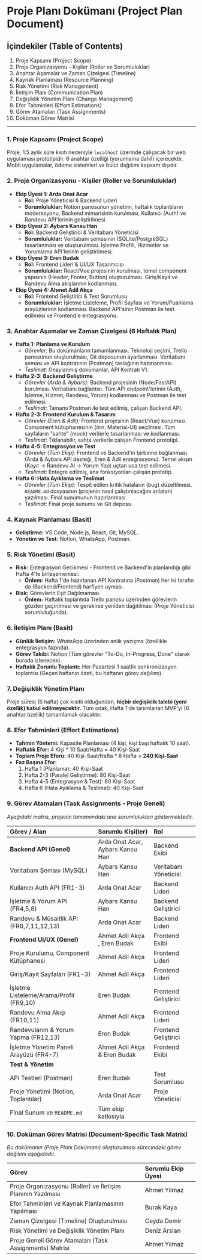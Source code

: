 # Proje Planı Dokümanı (Project Plan Document)

## İçindekiler (Table of Contents)
1.  Proje Kapsamı (Project Scope)
2.  Proje Organizasyonu - Kişiler (Roller ve Sorumluluklar)
3.  Anahtar Aşamalar ve Zaman Çizelgesi (Timeline)
4.  Kaynak Planlaması (Resource Planning)
5.  Risk Yönetimi (Risk Management)
6.  İletişim Planı (Communication Plan)
7.  Değişiklik Yönetim Planı (Change Management)
8.  Efor Tahminleri (Effort Estimations)
9.  Görev Atamaları (Task Assignments)
10. Doküman Görev Matrisi

---

### 1. Proje Kapsamı (Project Scope)
Proje, 1.5 aylık süre kısıtı nedeniyle `localhost` üzerinde çalışacak bir web uygulaması prototipidir. 6 anahtar özelliği (yorumlama dahil) içerecektir. Mobil uygulamalar, ödeme sistemleri ve bulut dağıtımı kapsam dışıdır.

### 2. Proje Organizasyonu - Kişiler (Roller ve Sorumluluklar)
* **Ekip Üyesi 1: Arda Onat Acar**
    * **Rol:** Proje Yöneticisi & Backend Lideri
    * **Sorumluluklar:** Notion panosunun yönetimi, haftalık toplantıların moderasyonu, Backend mimarisinin kurulması, Kullanıcı (Auth) ve Randevu API'lerinin geliştirilmesi.
* **Ekip Üyesi 2: Aybars Kansu Han**
    * **Rol:** Backend Geliştirici & Veritabanı Yöneticisi
    * **Sorumluluklar:** Veritabanı şemasının (SQLite/PostgreSQL) tasarlanması ve oluşturulması. İşletme Profili, Hizmetler ve Yorumlama API'lerinin geliştirilmesi.
* **Ekip Üyesi 3: Eren Budak**
    * **Rol:** Frontend Lideri & UI/UX Tasarımcısı
    * **Sorumluluklar:** React/Vue projesinin kurulması, temel component yapısının (Header, Footer, Button) oluşturulması. Giriş/Kayıt ve Randevu Alma akışlarının kodlanması.
* **Ekip Üyesi 4: Ahmet Adil Akça**
    * **Rol:** Frontend Geliştirici & Test Sorumlusu
    * **Sorumluluklar:** İşletme Listeleme, Profil Sayfası ve Yorum/Puanlama arayüzlerinin kodlanması. Backend API'sinin Postman ile test edilmesi ve Frontend'e entegrasyonu.

### 3. Anahtar Aşamalar ve Zaman Çizelgesi (6 Haftalık Plan)
* **Hafta 1: Planlama ve Kurulum**
    * *Görevler:* Bu dokümanların tamamlanması. Teknoloji seçimi, Trello panosunun oluşturulması, Git deposunun ayarlanması. Veritabanı şeması ve API kontratının (Postman) taslağının hazırlanması.
    * *Teslimat:* Onaylanmış dokümanlar, API Kontratı V1.
* **Hafta 2-3: Backend Geliştirme**
    * *Görevler (Arda & Aybars):* Backend projesinin (Node/FastAPI) kurulması. Veritabanı bağlantısı. Tüm API endpoint'lerinin (Auth, İşletme, Hizmet, Randevu, Yorum) kodlanması ve Postman ile test edilmesi.
    * *Teslimat:* Tamamı Postman ile test edilmiş, çalışan Backend API.
* **Hafta 2-3: Frontend Kurulum & Tasarım**
    * *Görevler (Eren & Adil):* Frontend projesinin (React/Vue) kurulması. Component kütüphanesinin (örn: Material-UI) seçilmesi. Tüm sayfaların "sahte" (mock) verilerle tasarlanması ve kodlanması.
    * *Teslimat:* Tıklanabilir, sahte verilerle çalışan Frontend prototipi.
* **Hafta 4-5: Entegrasyon ve Test**
    * *Görevler (Tüm Ekip):* Frontend ve Backend'in birbirine bağlanması (Arda & Aybars API desteği, Eren & Adil entegrasyonu). Temel akışın (Kayıt -> Randevu Al -> Yorum Yap) uçtan uca test edilmesi.
    * *Teslimat:* Entegre edilmiş, ana fonksiyonları çalışan prototip.
* **Hafta 6: Hata Ayıklama ve Teslimat**
    * *Görevler (Tüm Ekip):* Tespit edilen kritik hataların (bug) düzeltilmesi. `README.md` dosyasının (projenin nasıl çalıştırılacağını anlatan) yazılması. Final sunumunun hazırlanması.
    * *Teslimat:* Final proje sunumu ve Git deposu.

### 4. Kaynak Planlaması (Basit)
* **Geliştirme:** VS Code, Node.js, React, Git, MySQL.
* **Yönetim ve Test:** Notion, WhatsApp, Postman.

### 5. Risk Yönetimi (Basit)
* **Risk:** Entegrasyon Gecikmesi - Frontend ve Backend'in planlandığı gibi Hafta 4'te birleşememesi.
    * **Önlem:** Hafta 1'de hazırlanan API Kontratına (Postman) her iki tarafın da (Backend/Frontend) harfiyen uyması.
* **Risk:** Görevlerin Eşit Dağılmaması.
    * **Önlem:** Haftalık toplantıda Trello panosu üzerinden görevlerin gözden geçirilmesi ve gerekirse yeniden dağıtılması (Proje Yöneticisi sorumluluğunda).

### 6. İletişim Planı (Basit)
* **Günlük İletişim:** WhatsApp üzerinden anlık yazışma (özellikle entegrasyon fazında).
* **Görev Takibi:** Notion (Tüm görevler "To-Do, In-Progress, Done" olarak burada izlenecek).
* **Haftalık Zorunlu Toplantı:** Her Pazartesi 1 saatlik senkronizasyon toplantısı (Geçen haftanın özeti, bu haftanın görev dağılımı).

### 7. Değişiklik Yönetim Planı
Proje süresi (6 hafta) çok kısıtlı olduğundan, **hiçbir değişiklik talebi (yeni özellik) kabul edilmeyecektir.** Tüm odak, Hafta 1'de tanımlanan MVP'yi (6 anahtar özellik) tamamlamak olacaktır.

### 8. Efor Tahminleri (Effort Estimations)
* **Tahmin Yöntemi:** Kapasite Planlaması (4 kişi, kişi başı haftalık 10 saat).
* **Haftalık Efor:** 4 Kişi * 10 Saat/Hafta = 40 Kişi-Saat
* **Toplam Proje Eforu:** 40 Kişi-Saat/Hafta * 6 Hafta = **240 Kişi-Saat**
* **Faz Başına Efor:**
    1.  Hafta 1 (Planlama): 40 Kişi-Saat
    2.  Hafta 2-3 (Paralel Geliştirme): 80 Kişi-Saat
    3.  Hafta 4-5 (Entegrasyon & Test): 80 Kişi-Saat
    4.  Hafta 6 (Hata Ayıklama & Teslimat): 40 Kişi-Saat

### 9. Görev Atamaları (Task Assignments - Proje Geneli)
*Aşağıdaki matris, projenin tamamındaki ana sorumlulukları göstermektedir.*

| Görev / Alan | Sorumlu Kişi(ler) | Rol |
| :--- | :--- | :--- |
| **Backend API (Genel)** | Arda Onat Acar, Aybars Kansu Han | Backend Ekibi |
| Veritabanı Şeması (MySQL) | Aybars Kansu Han | Veritabanı Yöneticisi |
| Kullanıcı Auth API (FR1-3) | Arda Onat Acar | Backend Lideri |
| İşletme & Yorum API (FR4,5,8) | Aybars Kansu Han | Backend Geliştirici |
| Randevu & Müsaitlik API (FR6,7,11,12,13) | Arda Onat Acar | Backend Lideri |
| **Frontend UI/UX (Genel)** | Ahmet Adil Akça , Eren Budak | Frontend Ekibi |
| Proje Kurulumu, Component Kütüphanesi | Ahmet Adil Akça | Frontend Lideri |
| Giriş/Kayıt Sayfaları (FR1-3) | Ahmet Adil Akça | Frontend Lideri |
| İşletme Listeleme/Arama/Profil (FR9,10) | Eren Budak | Frontend Geliştirici |
| Randevu Alma Akışı (FR10,11) | Ahmet Adil Akça | Frontend Lideri |
| Randevularım & Yorum Yapma (FR12,13) | Eren Budak | Frontend Geliştirici |
| İşletme Yönetim Paneli Arayüzü (FR4-7) | Ahmet Adil Akça & Eren Budak | Frontend Ekibi |
| **Test & Yönetim** | | |
| API Testleri (Postman) | Eren Budak | Test Sorumlusu |
| Proje Yönetimi (Notion, Toplantılar) | Arda Onat Acar | Proje Yöneticisi |
| Final Sunum ve `README.md` | Tüm ekip katkısıyla |

### 10. Doküman Görev Matrisi (Document-Specific Task Matrix)
*Bu dokümanın (Proje Planı Dokümanı) oluşturulması sürecindeki görev dağılımı aşağıdadır.*

| Görev | Sorumlu Ekip Üyesi |
| :--- | :--- |
| Proje Organizasyonu (Roller) ve İletişim Planının Yazılması | Ahmet Yılmaz |
| Efor Tahminleri ve Kaynak Planlamasının Yapılması | Burak Kaya |
| Zaman Çizelgesi (Timeline) Oluşturulması | Ceyda Demir |
| Risk Yönetimi ve Değişiklik Yönetim Planı | Deniz Arslan |
| Proje Geneli Görev Atamaları (Task Assignments) Matrisi | Ahmet Yılmaz |